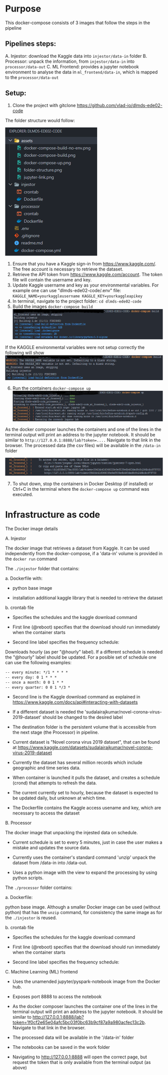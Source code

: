 # Purpose

This docker-compose consists of 3 images that follow the steps in the pipeline

## Pipelines steps:

A. Injestor: download the Kaggle data into `injestor/data-in` folder
B. Processor: unpack the information, from `injestor/data-in` into `processor/data-out` 
C. ML Frontend: provides a jupyter notebook environment to analyse the data in `ml_frontend/data-in`, which is mapped to the `processor/data-out`

## Setup:

1. Clone the project with gitclone https://github.com/vlad-io/dlmds-ede02-code

The folder structure would follow:

![project folder structure](/assets/folder-structure.png)

1. Ensure that you have a Kaggle sign-in from https://www.kaggle.com/. The free account is necessary to retrieve the dataset.
2. Retrieve the API token from https://www.kaggle.com/account. The token file will contain the username and key.
3. Update Kaggle username and key as your environmental variables. For example one can use "dlmds-ede02-code/.env" file:
        `KAGGLE_NAME=yourkaggleusername
        KAGGLE_KEY=yourkaggleapikey`
4. In terminal, navigate to the project folder: 
        `cd dlmds-ede02-code`
5. Build the images
        `docker-compose build`
![docker-compose up expected output](/assets/docker-compose-build.png)

If the KAGGLE environmental variables were not setup correctly the following will show
![docker-compose up expected output](/assets/docker-compose-build-no-env.png)

6. Run the containers
        `docker-compose up`
![docker-compose up expected output](/assets/docker-compose-up.png)

As the docker composer launches the containers and one of the lines in the terminal output will print an address to the jupyter notebook. It should be similar to `http://127.0.0.1:8888/lab?token=....` Navigate to that link in the browser. The processed data (the csv files) will be available in the `/data-in` folder

![jupyter access link example](/assets/jupyter-link.png)

7. To shut down, stop the containers in Docker Desktop (if installed) or Ctrl+C in the terminal where the `docker-compose up` command was executed.

# Infrastructure as code

The Docker image details

A. Injestor

The docker image that retrieves a dataset from Kaggle. It can be used independently from the docker-compose, if a 'data-in' volume is provided in the `docker run` command

The `./injestor` folder that contains:

a. Dockerfile with:

- python base image

- installation additional kaggle library that is needed to retrieve the dataset

b. crontab file 

- Specifies the schedules and the kaggle download command

- First line (@reboot) specifies that the download should run immediately when the container starts

- Second line label specifies the frequency schedule:

Downloads hourly (as per "@hourly" label). If a different schedule is needed the "@hourly" label should be updated. For a posible set of schedule one can use the following examples:

    -- every minute: */1 * * * *
    -- every day: 0 1 * * *
    -- once a month: 0 0 1 * *
    -- every quarter: 0 0 1 */3 *

- Second line is the Kaggle download command as explained in https://www.kaggle.com/docs/api#interacting-with-datasets

- If a different dataset is needed the 'sudalairajkumar/novel-corona-virus-2019-dataset' should be changed to the desired label
- The destination folder is the persistent volume that is accessible from the next stage (the Processor) in pipeline.

- Current dataset is "Novel corona virus 2019 dataset", that can be found at https://www.kaggle.com/datasets/sudalairajkumar/novel-corona-virus-2019-dataset
- Currently the dataset has several million records which include geographic and time series data.
- When container is launched it pulls the dataset, and creates a schedule (crond) that attempts to refresh the data.
- The current currently set to hourly, because the dataset is expected to be updated daily, but unknown at which time.
- The Dockerfile contains the Kaggle access usename and key, which are necessary to access the dataset



B. Processor

The docker image that unpacking the injested data on schedule.

- Current schedule is set to every 5 minutes, just in case the user makes a mistake and updates the source data.

- Currently uses the container's standard command 'unzip' unpack the dataset from /data-in into /data-out.

- Uses a python image with the view to expand the processing by using python scripts.

The `./processor` folder contains:

a. Dockerfile:

python base image. Although a smaller Docker image can be used (without python) that has the `unzip` command, for consistency the same image as for the `./injestor` is reused.

b. crontab file 

- Specifies the schedules for the kaggle download command

- First line (@reboot) specifies that the download should run immediately when the container starts

- Second line label specifies the frequency schedule:

C. Machine Learning (ML) frontend

- Uses the unamended jupyter/pyspark-notebook image from the Docker hub. 

- Exposes port 8888 to access the notebook 

- As the docker composer launches the container one of the lines in the terminal output will print an address to the jupyter notebook. It should be similar to http://127.0.0.1:8888/lab?token=1f0cf2e65e04afc5bc03f0bc63b9cf87a9a980acfec13c2b. Navigate to that link in the browser. 

- The processed data will be available in the '/data-in' folder

- The notebooks can be saved in the work folder

- Navigating to http://127.0.0.1:8888 will open the correct page, but request the token that is only available from the terminal output (as above)
